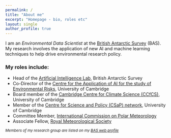 ```yaml
---
permalink: /
title: "About me"
excerpt: "Homepage - bio, roles etc"
layout: single
author_profile: true
---
```


I am an _Environmental Data Scientist_ at the [British Antarctic Survey](http://www.bas.ac.uk) (BAS).  My research involves the application of new AI and machine learning techniques to help drive environmental research policy.

### My roles include:
* Head of the [Artificial Intelligence Lab](http://www.bas.ac.uk/ai), British Antarctic Survey
* Co-Director of the [Centre for the Application of AI for the study of Environmental Risks](https://ai4er-cdt.esc.cam.ac.uk/), University of Cambridge
* Board member of the [Cambridge Centre for Climate Science (CCfCS)](https://www.climatescience.cam.ac.uk/), University of Cambridge
* Member of the [Centre for Science and Policy (CSaP) network](http://www.csap.cam.ac.uk/about-csap/people/our-network/), University of Cambridge
* Committee Member, [International Commission on Polar Meteorology](http://www.icpm-iamas.aq/)
* Associate Fellow, [Royal Meteorological Society](https://www.rmets.org/)

<sub>_Members of my research group are listed on my [BAS web profile](https://www.bas.ac.uk/profile/jask/)_</sub>